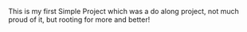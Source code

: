This is my first Simple Project which was a do along project, not much proud of it, but rooting for more and better!
